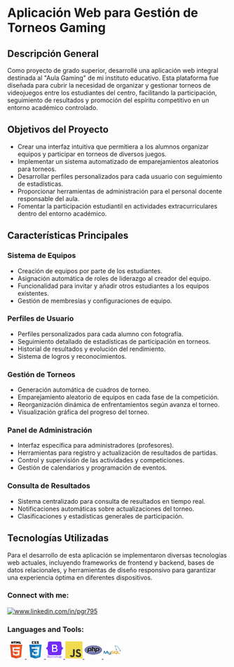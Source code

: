 # Aplicación Web para Gestión de Torneos Gaming

## Descripción General
Como proyecto de grado superior, desarrollé una aplicación web integral destinada al "Aula Gaming" de mi instituto educativo. Esta plataforma fue diseñada para cubrir la necesidad de organizar y gestionar torneos de videojuegos entre los estudiantes del centro, facilitando la participación, seguimiento de resultados y promoción del espíritu competitivo en un entorno académico controlado.

## Objetivos del Proyecto
- Crear una interfaz intuitiva que permitiera a los alumnos organizar equipos y participar en torneos de diversos juegos.
- Implementar un sistema automatizado de emparejamientos aleatorios para torneos.
- Desarrollar perfiles personalizados para cada usuario con seguimiento de estadísticas.
- Proporcionar herramientas de administración para el personal docente responsable del aula.
- Fomentar la participación estudiantil en actividades extracurriculares dentro del entorno académico.

## Características Principales

### Sistema de Equipos
- Creación de equipos por parte de los estudiantes.
- Asignación automática de roles de liderazgo al creador del equipo.
- Funcionalidad para invitar y añadir otros estudiantes a los equipos existentes.
- Gestión de membresías y configuraciones de equipo.

### Perfiles de Usuario
- Perfiles personalizados para cada alumno con fotografía.
- Seguimiento detallado de estadísticas de participación en torneos.
- Historial de resultados y evolución del rendimiento.
- Sistema de logros y reconocimientos.

### Gestión de Torneos
- Generación automática de cuadros de torneo.
- Emparejamiento aleatorio de equipos en cada fase de la competición.
- Reorganización dinámica de enfrentamientos según avanza el torneo.
- Visualización gráfica del progreso del torneo.

### Panel de Administración
- Interfaz específica para administradores (profesores).
- Herramientas para registro y actualización de resultados de partidas.
- Control y supervisión de las actividades y competiciones.
- Gestión de calendarios y programación de eventos.

### Consulta de Resultados
- Sistema centralizado para consulta de resultados en tiempo real.
- Notificaciones automáticas sobre actualizaciones del torneo.
- Clasificaciones y estadísticas generales de participación.

## Tecnologías Utilizadas
Para el desarrollo de esta aplicación se implementaron diversas tecnologías web actuales, incluyendo frameworks de frontend y backend, bases de datos relacionales, y herramientas de diseño responsivo para garantizar una experiencia óptima en diferentes dispositivos.

<h3 align="left">Connect with me:</h3>
<p align="left">
<a href="https://linkedin.com/in/pgr795" target="blank"><img align="center" src="https://raw.githubusercontent.com/rahuldkjain/github-profile-readme-generator/master/src/images/icons/Social/linked-in-alt.svg" alt="www.linkedin.com/in/pgr795" height="30" width="40" /></a>
</p>

<h3 align="left">Languages and Tools:</h3>
<p align="left"> 
<a href="https://www.w3.org/html/" target="_blank" rel="noreferrer"> <img src="https://raw.githubusercontent.com/devicons/devicon/master/icons/html5/html5-original-wordmark.svg" alt="html5" width="40" height="40"/> </a> 
<a href="https://www.w3schools.com/css/" target="_blank" rel="noreferrer"> <img src="https://raw.githubusercontent.com/devicons/devicon/master/icons/css3/css3-original-wordmark.svg" alt="css3" width="40" height="40"/> </a> 
<a href="https://getbootstrap.com" target="_blank" rel="noreferrer"> <img src="https://raw.githubusercontent.com/devicons/devicon/master/icons/bootstrap/bootstrap-plain-wordmark.svg" alt="bootstrap" width="40" height="40"/> </a> 
<a href="https://developer.mozilla.org/en-US/docs/Web/JavaScript" target="_blank" rel="noreferrer"> <img src="https://raw.githubusercontent.com/devicons/devicon/master/icons/javascript/javascript-original.svg" alt="javascript" width="40" height="40"/> </a> 
<a href="https://www.php.net" target="_blank" rel="noreferrer"> <img src="https://raw.githubusercontent.com/devicons/devicon/master/icons/php/php-original.svg" alt="php" width="40" height="40"/> </a>
<a href="https://www.mysql.com/" target="_blank" rel="noreferrer"> <img src="https://raw.githubusercontent.com/devicons/devicon/master/icons/mysql/mysql-original-wordmark.svg" alt="mysql" width="40" height="40"/> </a>
</p>

